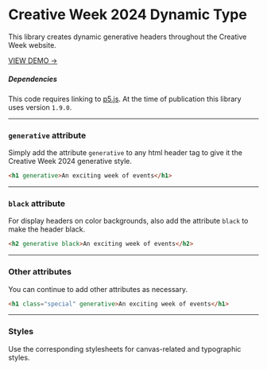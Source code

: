 # Creative Week 2024 Dynamic Type

This library creates dynamic generative headers throughout the Creative Week website.

[VIEW DEMO →](https://cw24-library.netlify.app/demo)

##### Dependencies
This code requires linking to [p5.js](https://p5js.org/). At the time of publication this library uses version `1.9.0`.

---
### `generative` attribute

Simply add the attribute `generative` to any html header tag to give it the Creative Week 2024 generative style.

```html
<h1 generative>An exciting week of events</h1>
```

---
### `black` attribute

For display headers on color backgrounds, also add the attribute `black` to make the header black.
```html
<h2 generative black>An exciting week of events</h2>
```

---
### Other attributes

You can continue to add other attributes as necessary.

```html
<h1 class="special" generative>An exciting week of events</h1>
```


---
### Styles

Use the corresponding stylesheets for canvas-related and typographic styles.
